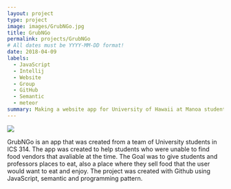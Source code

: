 ```yaml
---
layout: project
type: project
image: images/GrubNGo.jpg
title: GrubNGo
permalink: projects/GrubNGo
# All dates must be YYYY-MM-DD format!
date: 2018-04-09
labels:
  - JavaScript
  - Intellij
  - Website
  - Group
  - GitHub
  - Semantic
  - meteor
summary: Making a website app for University of Hawaii at Manoa students who need a place to eat
---
```


<img class="ui image" src="{{ site.baseurl }}/images/GrubNGo.jpg">


GrubNGo is an app that was created from a team of University students in ICS 314. The app was created to help students who were unable to find food vendors that avaliable at the time. The Goal was to give students and professors places to eat, also a place where they sell food that the user would want to eat and enjoy. The project was created with Github using JavaScript, semantic and programming pattern. 
